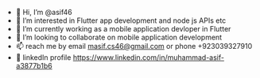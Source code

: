 - 👋 Hi, I’m @asif46
- 👀 I’m interested in Flutter app development and node js APIs etc
- 🌱 I’m currently working as a mobile application devloper in Flutter
- 💞️ I’m looking to collaborate on mobile application development
- 📫 reach me by email masif.cs46@gmail.com or phone +923039327910
- 💞️ linkedIn profile https://www.linkedin.com/in/muhammad-asif-a3877b1b6
